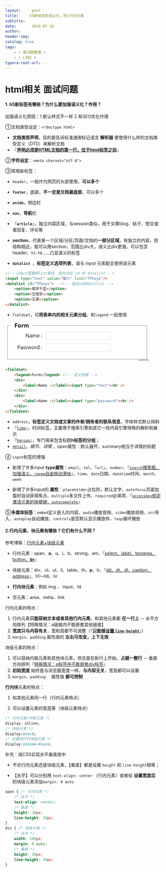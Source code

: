 ```yaml
---
layout:     post
title:     h5新标签和语义化，块/行内元素
subtitle:  
date:       2019-07-10
author:     
header-img: 
catalog: true
tags:
    - < 面试题整理 >
    - < LTN1 >
typora-root-url: ..
---
```




# html相关 面试问题

#### 1. h5新标签有哪些？为什么要加强语义化？<!doctype html>作用？

加强语义化原因：1.默认样式不一样  2.有SEO优化作用

①文档类型设定：`<!doctype html>`

- **文档类型声明**，目的是告诉标准通用标记语言 **解析器** 要使用什么样的文档类型定义（DTD）来解析文档
- 『**<u>声明必须是HTML文档的第一行，位于html标签之前</u>**』

②**字符设定**：`<meta charset="utf-8">`

③常用新标签：

- `header`，一般作为网页的头部使用，**可以多个**

- **`footer`**，底部，**不一定是文档最底部**，可以多个

- **`aside`**，侧边栏

- **`nav`**，**导航**栏

- 『**`article`**』，独立内容区域，与session类似，用于文章blog、帖子、短文或者回复、评论等

- **section**，代表某一个区域/分区/页面/文档的**一部分区域**，有独立的内容，但结构相近，就可以用section，范围比div大，语义比div更强，可以包含header、`h1-h6`……凸显语义的标签

- **`datalist `**，**标签定义选项列表**，请与 input 元素配合使用该元素

```html
<!-- input里面用list属性，指向对应 id 的 datalist -->
<input type="text" value="输入" list="TFboys"/> 
<datalist id="TFboys">   <!-- 指定id的datalist -->  
    <option>易烊千玺</option>
    <option>王俊凯</option>
    <option>王源</option>
</datalist>
```

- `fieldset`，可**将表单内的相关元素分组**，和`legend` 一起使用

![img](/../img/assets_2023/1460000039079632.png)

```html
<fieldset>
    <legend>Form</legend> <!-- 定义标题 -->
    <div>
        <label>Name :</label><input type="text"><br />
    </div>
    <div>
        <label>Name :</label><input type="password"><br />
    </div>
</fieldset>
```

- `address`，**标签定义文档或文章的作者/拥有者的联系信息**，字体样式默认倾斜
- 『<u>`time`</u>』，时间标签，主要用于搜索引擎和其它一些内容引擎特殊的解析和展示
- 『<u>`hgroup`</u>』，专门用来包含标题**h标签的分组**；
- <u>`detail`</u>，*细节、详情* ，open属性：默认展开，summary相当于详情的标题

④ `input`标签的增强

- 新增了许多input **type属性**：`email`、`tel`、『`url`』、`number`、『<u>`search`搜索框，加强语义、`range`自由拖动滑块</u>』、`time`、`date`日期、`datetime`时间、`month`、`week`

-	新增了许多input的 **属性**：`placeholder`占位符，默认文字、`autofocus`页面加载时自动获得焦点、`multiple`多文件上传、`required`必填项、『<u>`accesskey`规定激活元素的快捷键、`autocomplete`</u>』

⑤**多媒体标签**：`embed`定义嵌入的内容、`audio`播放音频、`video`播放视频、`src`导入，`autoplay`自动播放、`controls`是否默认显示播放件、`loop`循环播放



#### 2.行内元素、块元素有哪些？它们有什么不同？

参考博客：[行内元素+块级元素](https://www.cnblogs.com/yc8930143/p/7237456.html)

- 行内元素：span、**a**、u、i、b、strong、em、『<u>select、label、textarea、button、**br**</u>』

-	块级元素：div、ol、ul、li、table、th、**p**、tr、『<u>dd、dt、dl、caption、address</u>』、h1～h6、hr

- **行内块元素**：例如 img 、 input、td

- 空元素：area、meta、link

行内元素的特点：

1. 行内元素**只能容纳文本或者其他行内元素**，和其他元素都 **在一行上** -- 水平方向排列【特殊情况：a链接内不能嵌套其他链接】
2. **宽度只与内容有关**，宽和高都不可调整（『<u>**只能够设置 `line-height`**</u>』）
3.  `margin`、`padding` 属性值的 **左右可改变，上下无效**

块级元素的特点：

1. 可以容纳内联元素和其他块元素，但总是在新行上开始，**占据一整行** -- 垂直方向排列『<u>特殊情况：p标签中不能嵌套div标签</u>』
2. **初始宽度** 始终是与浏览器宽度一样，**与内容无关**，宽高都可以设置
3.  `margin`、`padding  ` 属性值 **都可控制**

**行内块**元素的特点：

1. 和其他元素同一行（行内元素特点）

2. 可以设置元素的宽高等（块级元素特点）

```css
/* 行内元素/内联元素 */
display：inline;
/* 块级元素 */
display:block;
/* 设置成行内块级元素 */
display:inline-block;
```

补充：纯CSS实现水平垂直居中

-	不论行内元素还是块级元素，【垂直】都是设置 `height` 和 `line-height`相等；

- 【水平】可以分别用 `text-align: center` （行内元素）或者给 **设置宽度后** 的块级元素添加`margin: 0 auto`

```css
span { /* 行内元素 */
    /* 水平 */
    text-align: center; 
    /* 垂直 */
    height: 30px; 
    line-height: 30px;
}
div { /* 块级元素 */
    /* 水平 */
	width: 100px;
    margin: 0 auto; 
    /* 垂直 */
    height: 30px; 
    line-height: 30px;
}
```
